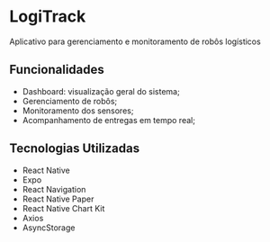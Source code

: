 # LogiTrack

Aplicativo para gerenciamento e monitoramento de robôs logísticos

## Funcionalidades

- Dashboard: visualização geral do sistema;
- Gerenciamento de robôs;
- Monitoramento dos sensores;
- Acompanhamento de entregas em tempo real;

## Tecnologias Utilizadas

- React Native
- Expo
- React Navigation
- React Native Paper
- React Native Chart Kit
- Axios
- AsyncStorage

